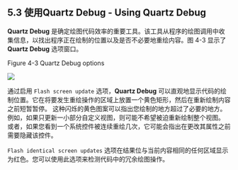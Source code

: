 ## 5.3 使用Quartz Debug - Using Quartz Debug
**Quartz Debug** 是确定绘图代码效率的重要工具。该工具从程序的绘图调用中收集信息，以找出程序正在绘制的位置以及是否不必要地重绘内容。图 4-3 显示了 **Quartz Debug** 选项窗口。

Figure 4-3  Quartz Debug options

![](https://developer.apple.com/library/content/documentation/Performance/Conceptual/PerformanceOverview/art/quartzdebug_2x.png)

通过启用 `Flash screen update` 选项，**Quartz Debug** 可以直观地显示代码的绘制位置。它在将要发生重绘操作的区域上放置一个黄色矩形，然后在重新绘制内容之前短暂暂停。 这种闪烁的黄色图案可以指出您绘制的地方超过了必要的地方。例如，如果只更新一小部分自定义视图，则可能不希望被迫重新绘制整个视图。 或者，如果您看到一个系统控件被连续重绘几次，它可能会指出在更改其属性之前需要隐藏该控件。

`Flash identical screen updates` 选项在结果位与当前内容相同的任何区域显示为红色。您可以使用此选项来检测代码中的冗余绘图操作。